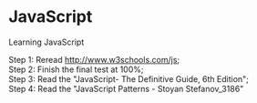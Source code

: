 # JavaScript
Learning JavaScript

Step 1: Reread http://www.w3schools.com/js;
<br/>
Step 2: Finish the final test at 100%;
<br/>
Step 3: Read the "JavaScript- The Definitive Guide, 6th Edition";
<br/>
Step 4: Read the "JavaScript Patterns - Stoyan Stefanov_3186"
